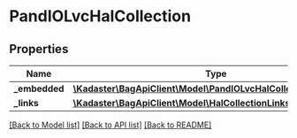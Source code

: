# PandIOLvcHalCollection

## Properties
Name | Type | Description | Notes
------------ | ------------- | ------------- | -------------
**_embedded** | [**\Kadaster\BagApiClient\Model\PandIOLvcHalCollectionEmbedded**](PandIOLvcHalCollectionEmbedded.md) |  | [optional] 
**_links** | [**\Kadaster\BagApiClient\Model\HalCollectionLinks**](HalCollectionLinks.md) |  | [optional] 

[[Back to Model list]](../../README.md#documentation-for-models) [[Back to API list]](../../README.md#documentation-for-api-endpoints) [[Back to README]](../../README.md)

